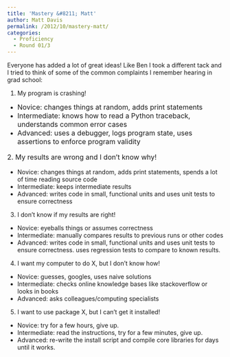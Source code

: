 ```yaml
---
title: 'Mastery &#8211; Matt'
author: Matt Davis
permalink: /2012/10/mastery-matt/
categories:
  - Proficiency
  - Round 01/3
---
```

Everyone has added a lot of great ideas! Like Ben I took a different tack and I tried to think of some of the common complaints I remember hearing in grad school:

1. My program is crashing!

*   <span style="font-size: medium;">Novice: changes things at random, adds print statements</span>
*   <span style="font-size: medium;">Intermediate: knows how to read a Python traceback, understands common error cases</span>
*   <span style="font-size: medium;">Advanced: uses a debugger, logs program state, uses assertions to enforce program validity</span>

<span style="font-size: medium;"><span style="line-height: 24px;">2. My results are wrong and I don&#8217;t know why!</span></span>

*   Novice: changes things at random, adds print statements, spends a lot of time reading source code
*   Intermediate: keeps intermediate results
*   Advanced: writes code in small, functional units and uses unit tests to ensure correctness

3. I don&#8217;t know if my results are right!

*   Novice: eyeballs things or assumes correctness
*   Intermediate: manually compares results to previous runs or other codes
*   Advanced: writes code in small, functional units and uses unit tests to ensure correctness. uses regression tests to compare to known results.

4. I want my computer to do X, but I don&#8217;t know how!

*   Novice: guesses, googles, uses naive solutions
*   Intermediate: checks online knowledge bases like stackoverflow or looks in books
*   Advanced: asks colleagues/computing specialists

5. I want to use package X, but I can&#8217;t get it installed!

*   Novice: try for a few hours, give up.
*   Intermediate: read the instructions, try for a few minutes, give up.
*   Advanced: re-write the install script and compile core libraries for days until it works.
